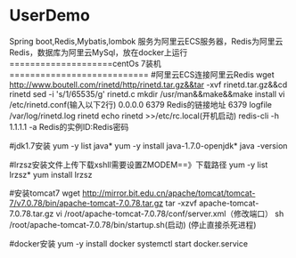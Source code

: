 # UserDemo
Spring boot,Redis,Mybatis,lombok
服务为阿里云ECS服务器，Redis为阿里云Redis，数据库为阿里云MySql，放在docker上运行
====================centOs 7装机===========================
#阿里云ECS连接阿里云Redis
wget http://www.boutell.com/rinetd/http/rinetd.tar.gz&&tar -xvf rinetd.tar.gz&&cd rinetd
sed -i 's/1/65535/g' rinetd.c
mkdir /usr/man&&make&&make install
vi /etc/rinetd.conf(输入以下2行)
0.0.0.0 6379 Redis的链接地址 6379
logfile /var/log/rinetd.log
rinetd
echo rinetd >>/etc/rc.local(开机启动)
redis-cli -h 1.1.1.1 -a Redis的实例ID:Redis密码

#jdk1.7安装
yum -y list java*
yum -y install java-1.7.0-openjdk*
java -version

#lrzsz安装文件上传下载xshll需要设置ZMODEM==》下载路径
yum -y list lrzsz*
yum install lrzsz

#安装tomcat7
wget http://mirror.bit.edu.cn/apache/tomcat/tomcat-7/v7.0.78/bin/apache-tomcat-7.0.78.tar.gz
tar -xzvf apache-tomcat-7.0.78.tar.gz
vi /root/apache-tomcat-7.0.78/conf/server.xml（修改端口）
sh /root/apache-tomcat-7.0.78/bin/startup.sh(启动)
(停止直接杀死进程)

#docker安装
yum -y install docker
systemctl start docker.service
